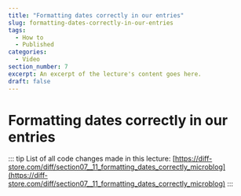 ```yaml
---
title: "Formatting dates correctly in our entries"
slug: formatting-dates-correctly-in-our-entries
tags:
  - How to
  - Published
categories:
  - Video
section_number: 7
excerpt: An excerpt of the lecture's content goes here.
draft: false
---
```


# Formatting dates correctly in our entries

::: tip
List of all code changes made in this lecture: [https://diff-store.com/diff/section07__11_formatting_dates_correctly_microblog](https://diff-store.com/diff/section07__11_formatting_dates_correctly_microblog)
:::